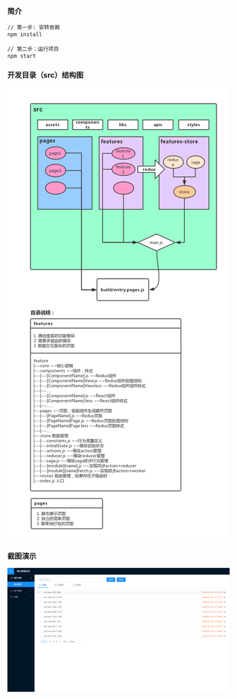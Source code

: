 

### 简介

```
// 第一步: 安转依赖
npm install

// 第二步：运行项目
npm start 
```

### 开发目录（src）结构图

![npm-install-vue-cli](./doc/src-diagraming.jpg)

### 截图演示
![npm-install-vue-cli](./doc/demonstration.png)

